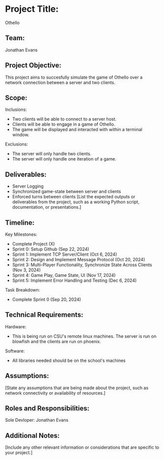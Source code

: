 # Project Title:
Othello

## Team:
Jonathan Evans

## Project Objective:
This project aims to succesfully simulate the game of Othello over a network connection between a server and two clients.

## Scope:
Inclusions:
- Two clients will be able to connect to a server host.
- Clients will be able to engage in a game of Othello.
- The game will be displayed and interacted with within a terminal window.

Exclusions:
- The server will only handle two clients.
- The server will only handle one iteration of a game.

## Deliverables:
- Server Logging
- Synchronized game-state between server and clients
- Enforced turns between clients
[List the expected outputs or deliverables from the project, such as a working Python script, documentation, or presentations.]

## Timeline:
Key Milestones:
- Complete Project (X)
- Sprint 0: Setup Github (Sep 22, 2024)
- Sprint 1: Implement TCP Server/Client (Oct 6, 2024)
- Sprint 2: Design and Implement Message Protocol (Oct 20, 2024)
- Sprint 3: Multi-Player Functionality, Synchronize State Across Clients (Nov 3, 2024)
- Sprint 4: Game Play, Game State, UI (Nov 17, 2024)
- Sprint 5: Implement Error Handling and Testing (Dec 6, 2024)

Task Breakdown:
- Complete Sprint 0 (Sep 20, 2024)

## Technical Requirements:
Hardware:
- This is being run on CSU's remote linux machines. The server is run on blowfish and the clients are run on phoenix.

Software:
- All libraries needed should be on the school's machines

## Assumptions:
[State any assumptions that are being made about the project, such as network connectivity or availability of resources.]

## Roles and Responsibilities:
Sole Devloper: Jonathan Evans

## Additional Notes:
[Include any other relevant information or considerations that are specific to your project.]
